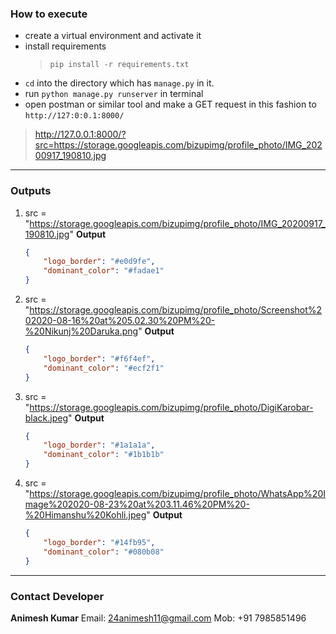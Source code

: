### How to execute
* create a virtual environment and activate it
* install requirements
    >`pip install -r requirements.txt`
* `cd` into the directory which has `manage.py` in it.
* run `python manage.py runserver` in terminal
* open postman or similar tool and make a GET request in this fashion to `http://127:0:0.1:8000/`
>   http://127.0.0.1:8000/?src=https://storage.googleapis.com/bizupimg/profile_photo/IMG_20200917_190810.jpg

___
### Outputs

1. src = "https://storage.googleapis.com/bizupimg/profile_photo/IMG_20200917_190810.jpg"
**Output**
    ```json
    {
        "logo_border": "#e0d9fe",
        "dominant_color": "#fadae1"
    }
    ```
2. src = "https://storage.googleapis.com/bizupimg/profile_photo/Screenshot%202020-08-16%20at%205.02.30%20PM%20-%20Nikunj%20Daruka.png"
**Output**
    ```json
    {
        "logo_border": "#f6f4ef",
        "dominant_color": "#ecf2f1"
    }
    ```

3. src = "https://storage.googleapis.com/bizupimg/profile_photo/DigiKarobar-black.jpeg"
**Output**
    ```json
    {
        "logo_border": "#1a1a1a",
        "dominant_color": "#1b1b1b"
    }
    ```
4. src = "https://storage.googleapis.com/bizupimg/profile_photo/WhatsApp%20Image%202020-08-23%20at%203.11.46%20PM%20-%20Himanshu%20Kohli.jpeg"
**Output**
    ```json
    {
        "logo_border": "#14fb95",
        "dominant_color": "#080b08"
    }
    ```


___
### Contact Developer
**Animesh Kumar**
Email: 24animesh11@gmail.com
Mob: +91 7985851496